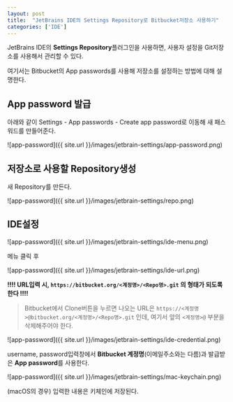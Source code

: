 ```yaml
---
layout: post
title:  "JetBrains IDE의 Settings Repository로 Bitbucket저장소 사용하기"
categories: ['IDE']
---
```


JetBrains IDE의 **Settings Repository**플러그인을 사용하면, 사용자 설정을 Git저장소를 사용해서 관리할 수 있다.

여기서는 Bitbucket의 App passwords를 사용해 저장소를 설정하는 방법에 대해 설명한다.



## App password 발급

아래와 같이 Settings - App passwords - Create app password로 이동해 새 패스워드를 만들어준다.

![app-password]({{ site.url }}/images/jetbrain-settings/app-password.png)





## 저장소로 사용할 Repository생성

새 Repository를 만든다.

![app-password]({{ site.url }}/images/jetbrain-settings/repo.png)





## IDE설정

![app-password]({{ site.url }}/images/jetbrain-settings/ide-menu.png)

메뉴 클릭 후

![app-password]({{ site.url }}/images/jetbrain-settings/ide-url.png)

**!!!! URL입력 시, `https://bitbucket.org/<계정명>/<Repo명>.git` 의 형태가 되도록 한다 !!!!**

> Bitbucket에서 Clone버튼을 누르면 나오는 URL은 `https://<계정명>@bitbucket.org/<계정명>/<Repo명>.git` 인데, 여기서 앞의 `<계정명>@` 부분을 삭제해주어야 한다.

![app-password]({{ site.url }}/images/jetbrain-settings/ide-credential.png)

username, password입력창에서 **Bitbucket 계정명**(이메일주소와는 다름)과 발급받은 **App password**를 사용한다.

![app-password]({{ site.url }}/images/jetbrain-settings/mac-keychain.png)

(macOS의 경우) 입력한 내용은 키체인에 저장된다.